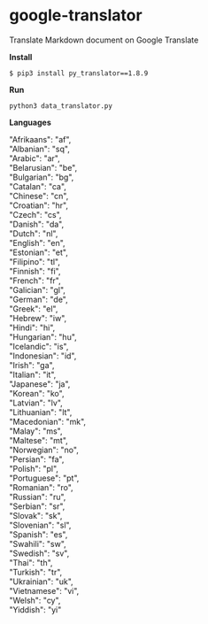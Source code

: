 # google-translator
Translate Markdown document on Google Translate

**Install**

`$ pip3 install py_translator==1.8.9`

**Run**

`python3 data_translator.py`

**Languages**

"Afrikaans": "af",  
"Albanian": "sq",  
"Arabic": "ar",  
"Belarusian": "be",  
"Bulgarian": "bg",  
"Catalan": "ca",  
"Chinese": "cn",  
"Croatian": "hr",  
"Czech": "cs",  
"Danish": "da",  
"Dutch": "nl",  
"English": "en",  
"Estonian": "et",  
"Filipino": "tl",  
"Finnish": "fi",  
"French": "fr",  
"Galician": "gl",  
"German": "de",  
"Greek": "el",  
"Hebrew": "iw",  
"Hindi": "hi",  
"Hungarian": "hu",  
"Icelandic": "is",  
"Indonesian": "id",  
"Irish": "ga",  
"Italian": "it",  
"Japanese": "ja",  
"Korean": "ko",  
"Latvian": "lv",  
"Lithuanian": "lt",  
"Macedonian": "mk",  
"Malay": "ms",  
"Maltese": "mt",  
"Norwegian": "no",  
"Persian": "fa",  
"Polish": "pl",  
"Portuguese": "pt",  
"Romanian": "ro",  
"Russian": "ru",  
"Serbian": "sr",  
"Slovak": "sk",  
"Slovenian": "sl",  
"Spanish": "es",  
"Swahili": "sw",  
"Swedish": "sv",  
"Thai": "th",  
"Turkish": "tr",  
"Ukrainian": "uk",  
"Vietnamese": "vi",  
"Welsh": "cy",  
"Yiddish": "yi"  
